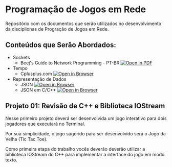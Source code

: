 # Programação de Jogos em Rede

Repositório com os documentos que serão utilizados no desenvolvimento da disciplionas de Progração de Jogos em Rede.

## Conteúdos que Serão Abordados:
 - Sockets
    - Beej's Guide to Network Programming - PT-BR [![Open in PDF](https://img.shields.io/badge/-PDF-EC1C24?style=plastic&logo=adobeacrobatreader)](https://beej.us/guide/bgnet/translations/bgnet_ptbr.pdf)
 - Tempo
    - Cplusplus.com [![Open in Browser](https://img.shields.io/badge/-Web-EEEEEE?style=plastic&logo=googlechrome)](https://cplusplus.com/reference/ctime/)
 - Representação de Dados
    - JSON [![Open in Browser](https://img.shields.io/badge/-Web-EEEEEE?style=plastic&logo=googlechrome)](https://www.json.org/json-pt.html)
    - JSON em C/C++ [![Open in Browser](https://img.shields.io/badge/-Web-EEEEEE?style=plastic&logo=googlechrome)](https://linuxprograms.wordpress.com/2010/05/20/json-c-libjson-tutorial/)

## Projeto 01: Revisão de C++ e Biblioteca IOStream

Nesse primeiro projeto deverá ser desenvolvida um jogo interativo para dois jogadores que executará no Terminal.

Por sua simplicidade, o jogo sugerido para ser desenvolvido será o Jogo da Velha (Tic Tac Toe).

Como primeira etapa do trabalho vocês deverão deverão utilizar a biblioteca IOStream do C++ para implementar a interface do jogo em modo texto.
